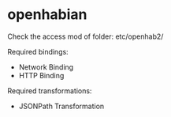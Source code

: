 # openhabian

Check the access mod of folder:
etc/openhab2/

Required bindings:
- Network Binding
- HTTP Binding

Required transformations:
- JSONPath Transformation
